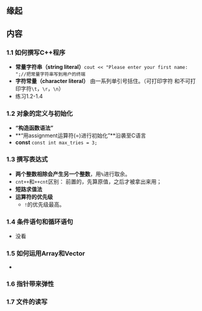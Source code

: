 ##  缘起

##  内容
###  1.1 如何撰写C++程序
+ **常量字符串（string literal）**`cout << "Please enter your first name: ";//把常量字符串写到用户的终端`
+ **字符常量（character  literal）** 由一系列单引号括住。（可打印字符 和不可打印字符`\t`，`\r`，`\n`）
+ 练习1.2-1.4

###  1.2 对象的定义与初始化
+ **“构造函数语法”**
+ **“用assignment运算符(=)进行初始化”**沿袭至C语言
+ **const** `const int max_tries = 3;`

###  1.3 撰写表达式
+ **两个整数相除会产生另一个整数**，用`%`进行取余。
+ `cnt++`和`++cnt`区别： 前置的，先算原值，之后才被拿出来用；
+ **短路求值法**
+ **运算符的优先级**
    + `!`的优先级最高。

###  1.4 条件语句和循环语句
+ 没看

###  1.5 如何运用Array和Vector
+ 

###  1.6 指针带来弹性
###  1.7 文件的读写